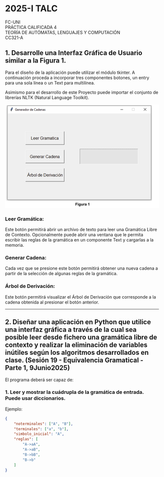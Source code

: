 # 2025-I  TALC  
FC-UNI  
PRÁCTICA CALIFICADA 4  
TEORÍA DE AUTÓMATAS, LENGUAJES Y COMPUTACIÓN  
CC321-A  

## 1. Desarrolle una Interfaz Gráfica de Usuario similar a la Figura 1.

Para el diseño de la aplicación puede utilizar el módulo tkinter. A continuación proceda a incorporar tres componentes botones, un entry para una sola línea o un Text para multilínea.

Asimismo para el desarrollo de este Proyecto puede importar el conjunto de librerías NLTK (Natural Language Toolkit).

![Imagen](Image.PNG)

### Leer Gramática:

Este botón permitirá abrir un archivo de texto para leer una Gramática Libre de Contexto. Opcionalmente puede abrir una ventana que le permita escribir las reglas de la gramática en un componente Text y cargarlas a la memoria.

### Generar Cadena:

Cada vez que se presione este botón permitirá obtener una nueva cadena a partir de la selección de algunas reglas de la gramática.

### Árbol de Derivación:

Este botón permitirá visualizar el Árbol de Derivación que corresponde a la cadena obtenida al presionar el botón anterior.

---

## 2. Diseñar una aplicación en Python que utilice una interfaz gráfica a través de la cual sea posible leer desde fichero una gramática libre de contexto y realizar la eliminación de variables inútiles según los algoritmos desarrollados en clase. (Sesión 19 - Equivalencia Gramatical - Parte 1, 9Junio2025)

El programa deberá ser capaz de:

### 1. Leer y mostrar la cuádrupla de la gramática de entrada. Puede usar diccionarios.

Ejemplo:

```json
{
    "noterminales": ["A", "B"],
    "terminales": ["a", "b"],
    "simbolo_inicial": "A",
    "reglas": [
        "A->aA",
        "A->aB",
        "B->bB",
        "B->b"
    ]
}
